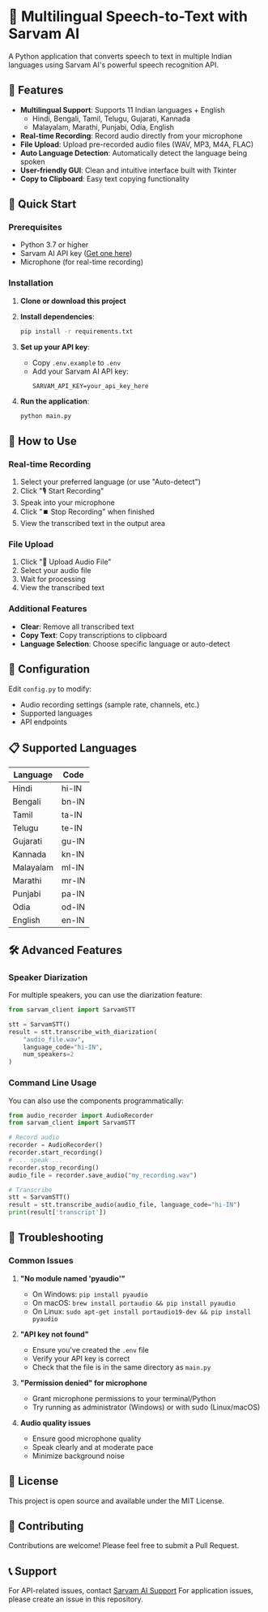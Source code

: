 # 🎤 Multilingual Speech-to-Text with Sarvam AI

A Python application that converts speech to text in multiple Indian languages using Sarvam AI's powerful speech recognition API.

## 🌟 Features

- **Multilingual Support**: Supports 11 Indian languages + English
  - Hindi, Bengali, Tamil, Telugu, Gujarati, Kannada
  - Malayalam, Marathi, Punjabi, Odia, English
- **Real-time Recording**: Record audio directly from your microphone
- **File Upload**: Upload pre-recorded audio files (WAV, MP3, M4A, FLAC)
- **Auto Language Detection**: Automatically detect the language being spoken
- **User-friendly GUI**: Clean and intuitive interface built with Tkinter
- **Copy to Clipboard**: Easy text copying functionality

## 🚀 Quick Start

### Prerequisites

- Python 3.7 or higher
- Sarvam AI API key ([Get one here](https://www.sarvam.ai/))
- Microphone (for real-time recording)

### Installation

1. **Clone or download this project**

2. **Install dependencies**:
   ```bash
   pip install -r requirements.txt
   ```

3. **Set up your API key**:
   - Copy `.env.example` to `.env`
   - Add your Sarvam AI API key:
     ```
     SARVAM_API_KEY=your_api_key_here
     ```

4. **Run the application**:
   ```bash
   python main.py
   ```

## 📱 How to Use

### Real-time Recording
1. Select your preferred language (or use "Auto-detect")
2. Click "🎙️ Start Recording"
3. Speak into your microphone
4. Click "⏹️ Stop Recording" when finished
5. View the transcribed text in the output area

### File Upload
1. Click "📁 Upload Audio File"
2. Select your audio file
3. Wait for processing
4. View the transcribed text

### Additional Features
- **Clear**: Remove all transcribed text
- **Copy Text**: Copy transcriptions to clipboard
- **Language Selection**: Choose specific language or auto-detect

## 🔧 Configuration

Edit `config.py` to modify:
- Audio recording settings (sample rate, channels, etc.)
- Supported languages
- API endpoints

## 📋 Supported Languages

| Language | Code |
|----------|------|
| Hindi | hi-IN |
| Bengali | bn-IN |
| Tamil | ta-IN |
| Telugu | te-IN |
| Gujarati | gu-IN |
| Kannada | kn-IN |
| Malayalam | ml-IN |
| Marathi | mr-IN |
| Punjabi | pa-IN |
| Odia | od-IN |
| English | en-IN |

## 🛠️ Advanced Features

### Speaker Diarization
For multiple speakers, you can use the diarization feature:

```python
from sarvam_client import SarvamSTT

stt = SarvamSTT()
result = stt.transcribe_with_diarization(
    "audio_file.wav", 
    language_code="hi-IN", 
    num_speakers=2
)
```

### Command Line Usage
You can also use the components programmatically:

```python
from audio_recorder import AudioRecorder
from sarvam_client import SarvamSTT

# Record audio
recorder = AudioRecorder()
recorder.start_recording()
# ... speak ...
recorder.stop_recording()
audio_file = recorder.save_audio("my_recording.wav")

# Transcribe
stt = SarvamSTT()
result = stt.transcribe_audio(audio_file, language_code="hi-IN")
print(result['transcript'])
```

## 🐛 Troubleshooting

### Common Issues

1. **"No module named 'pyaudio'"**
   - On Windows: `pip install pyaudio`
   - On macOS: `brew install portaudio && pip install pyaudio`
   - On Linux: `sudo apt-get install portaudio19-dev && pip install pyaudio`

2. **"API key not found"**
   - Ensure you've created the `.env` file
   - Verify your API key is correct
   - Check that the file is in the same directory as `main.py`

3. **"Permission denied" for microphone**
   - Grant microphone permissions to your terminal/Python
   - Try running as administrator (Windows) or with sudo (Linux/macOS)

4. **Audio quality issues**
   - Ensure good microphone quality
   - Speak clearly and at moderate pace
   - Minimize background noise

## 📄 License

This project is open source and available under the MIT License.

## 🤝 Contributing

Contributions are welcome! Please feel free to submit a Pull Request.

## 📞 Support

For API-related issues, contact [Sarvam AI Support](https://www.sarvam.ai/)
For application issues, please create an issue in this repository.
